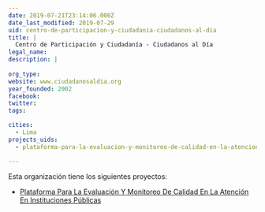 ```yaml
---
date: 2019-07-21T23:14:06.000Z
date_last_modified: 2019-07-29
uid: centro-de-participacion-y-ciudadania-ciudadanos-al-dia
title: |
  Centro de Participación y Ciudadanía - Ciudadanos al Día
legal_name: 
description: |
  
org_type: 
website: www.ciudadanosaldia.org
year_founded: 2002
facebook: 
twitter: 
tags:

cities: 
  - Lima
projects_uids:
  - plataforma-para-la-evaluacion-y-monitoreo-de-calidad-en-la-atencion-en-instituciones-publicas

---
```


Esta organización tiene los siguientes proyectos:

- [Plataforma Para La Evaluación Y Monitoreo De Calidad En La Atención En Instituciones Públicas](/proyectos/plataforma-para-la-evaluacion-y-monitoreo-de-calidad-en-la-atencion-en-instituciones-publicas)
